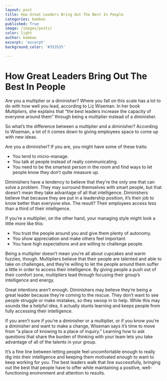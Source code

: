 ```yaml
---
layout: post
title: How Great Leaders Bring Out The Best In People
categories: bamboo
published: True
image: /images/posts/
color: light
author: bamboo
excerpt: 'excerpt'
background_color: '#353535'

---
```


# How Great Leaders Bring Out The Best In People
Are you a multiplier or a diminisher? Where you fall on this scale has a lot to do with how well you lead, according to Liz Wiseman. In her book *Multipliers,* she explains that “the best leaders increase the capacity of everyone around them” through being a multiplier instead of a diminisher.

So what’s the difference between a multiplier and a diminisher? According to Wiseman, a lot of it comes down to giving employees space to come up with new ideas. 

Are you a diminisher? If you are, you might have some of these traits:

- You tend to micro-manage.
- You talk at people instead of really communicating.
- You need to be the smartest person in the room and find ways to let people know they don’t quite measure up.

Diminishers have a tendency to believe that they’re the only one that can solve a problem. They may surround themselves with smart people, but that doesn’t mean they take advantage of all that intelligence. Diminishers believe that because they are put in a leadership position, it’s their job to know better than everyone else. The result? Their employees access less than a third of their intelligence.

If you’re a multiplier, on the other hand, your managing style might look a little more like this:

- You trust the people around you and give them plenty of autonomy.
- You show appreciation and make others feel important.
- You have high expectations and are willing to challenge people.

Being a multiplier doesn’t mean you’re all about cupcakes and warm fuzzies, though. Multipliers believe that their people are talented and able to take on challenges, and they’re willing to let the people around them suffer a little in order to access their intelligence. By giving people a push out of their comfort zone, multipliers lead through focusing their group’s intelligence and energy.

Great intentions aren’t enough. Diminishers may believe they’re being a great leader because they’re coming to the rescue. They don’t want to see people struggle or make mistakes, so they swoop in to help. While this may sounds like a helpful idea, it actually stunts learning and keeps people from fully accessing their intelligence.

If you aren’t sure if you’re a diminisher or a multiplier, or if you know you’re a diminisher and want to make a change, Wiseman says it’s time to move from “a place of knowing to a place of inquiry.” Learning how to ask questions that share the burden of thinking with your team lets you take advantage of all of the talents in your group. 

It’s a fine line between letting people feel uncomfortable enough to really dig into their intelligence and keeping them motivated enough to want to keep working for you. The best leaders walk that line successfully, bringing out the best that people have to offer while maintaining a positive, well-functioning environment and attention to results.
